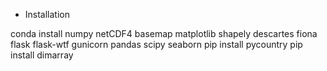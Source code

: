 

* Installation

conda install numpy netCDF4 basemap matplotlib shapely descartes fiona flask flask-wtf gunicorn pandas scipy seaborn
pip install pycountry
pip install dimarray
